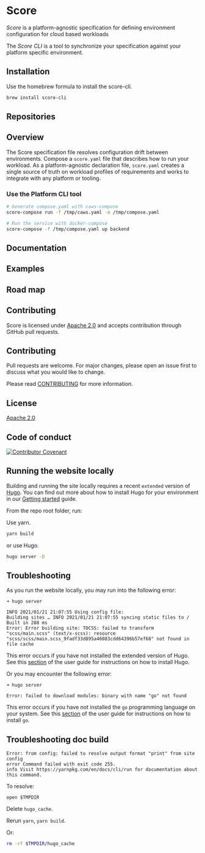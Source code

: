 # Score

_Score_ is a platform-agnostic specification for defining environment configuration for cloud based workloads

The _Score CLI_ is a tool to synchronize your specification against your platform specific environment.

## Installation

Use the homebrew formula to install the score-cli.

```bash
brew install score-cli
```

## Repositories

## Overview

The Score specification file resolves configuration drift between environments. Compose a `score.yaml` file that describes how to run your workload. As a platform-agnostic declaration file, `score.yaml` creates a single source of truth on workload profiles of requirements and works to integrate with any platform or tooling.

### Use the Platform CLI tool

```bash
# Generate compose.yaml with caws-compose
score-compose run -f /tmp/caws.yaml -o /tmp/compose.yaml

# Run the service with docker-compose
score-compose -f /tmp/compose.yaml up backend
```

## Documentation

## Examples

## Road map

## Contributing

Score is licensed under [Apache 2.0](LICENSE) and accepts contribution through GitHub pull requests.

## Contributing

Pull requests are welcome. For major changes, please open an issue first to discuss what you would like to change.

Please read [CONTRIBUTING](CONTRIBUTING.md) for more information.

## License

[Apache 2.0](LICENSE)

## Code of conduct

[![Contributor Covenant](https://img.shields.io/badge/Contributor%20Covenant-2.1-4baaaa.svg)](code_of_conduct.md)

## Running the website locally

Building and running the site locally requires a recent `extended` version of [Hugo](https://gohugo.io).
You can find out more about how to install Hugo for your environment in our
[Getting started](https://www.docsy.dev/docs/getting-started/#prerequisites-and-installation) guide.

From the repo root folder, run:

Use yarn.

```bash
yarn build
```

or use Hugo.

```bash
hugo server -D
```

## Troubleshooting

As you run the website locally, you may run into the following error:

```
➜ hugo server

INFO 2021/01/21 21:07:55 Using config file:
Building sites … INFO 2021/01/21 21:07:55 syncing static files to /
Built in 288 ms
Error: Error building site: TOCSS: failed to transform "scss/main.scss" (text/x-scss): resource "scss/scss/main.scss_9fadf33d895a46083cdd64396b57ef68" not found in file cache
```

This error occurs if you have not installed the extended version of Hugo.
See this [section](https://www.docsy.dev/docs/get-started/docsy-as-module/installation-prerequisites/#install-hugo) of the user guide for instructions on how to install Hugo.

Or you may encounter the following error:

```
➜ hugo server

Error: failed to download modules: binary with name "go" not found
```

This error occurs if you have not installed the `go` programming language on your system.
See this [section](https://www.docsy.dev/docs/get-started/docsy-as-module/installation-prerequisites/#install-go-language) of the user guide for instructions on how to install `go`.

[alternate dashboard]: https://app.netlify.com/sites/goldydocs/deploys
[deploys]: https://app.netlify.com/sites/docsy-example/deploys
[docsy user guide]: https://docsy.dev/docs
[docsy]: https://github.com/google/docsy
[example.docsy.dev]: https://example.docsy.dev
[hugo theme module]: https://gohugo.io/hugo-modules/use-modules/#use-a-module-for-a-theme
[netlify]: https://netlify.com

## Troubleshooting doc build

```
Error: from config: failed to resolve output format "print" from site config
error Command failed with exit code 255.
info Visit https://yarnpkg.com/en/docs/cli/run for documentation about this command.
```

To resolve:

```
open $TMPDIR
```

Delete `hugo_cache`.

Rerun `yarn`, `yarn build`.

Or:

```bash
rm -rf $TMPDIR/hugo_cache
```
